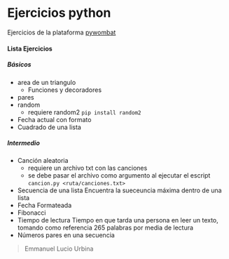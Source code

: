 # Ejercicios python

Ejercicios de la plataforma [pywombat](https://pywombat.com)

#### Lista Ejercicios
##### Básicos
- area de un triangulo
    - Funciones y decoradores
- pares
- random
    - requiere random2  `pip install random2`
- Fecha actual con formato
- Cuadrado de una lista


##### Intermedio
- Canción aleatoria
    - requiere un archivo txt con las canciones
    - se debe pasar el archivo como argumento al ejecutar el escript `cancion.py <ruta/canciones.txt>`
- Secuencia de una lista
    Encuentra la sueceuncia máxima dentro de una lista
- Fecha Formateada
- Fibonacci
- Tiempo de lectura
    Tiempo en que tarda una persona en leer un texto, tomando como referencia 265 palabras por media de lectura
- Números pares en una secuencia
> Emmanuel Lucio Urbina